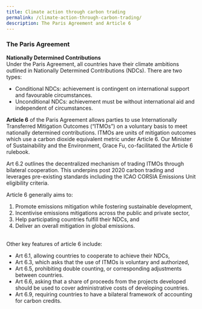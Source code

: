 ```yaml
---
title: Climate action through carbon trading
permalink: /climate-action-through-carbon-trading/
description: The Paris Agreement and Article 6
---
```

### The Paris Agreement <br>

**Nationally Determined Contributions** <br>
Under the Paris Agreement, all countries have their climate ambitions outlined in Nationally Determined Contributions (NDCs). There are two types:

* Conditional NDCs: achievement is contingent on international support and favourable circumstances.
* Unconditional NDCs: achievement must be without international aid and independent of circumstances.

**Article 6** of the Paris Agreement allows parties to use Internationally Transferred Mitigation Outcomes (“ITMOs”) on a voluntary basis to meet nationally determined contributions. ITMOs are units of mitigation outcomes which use a carbon dioxide equivalent metric under Article 6. Our Minister of Sustainability and the Environment, Grace Fu, co-facilitated the Article 6 rulebook.

Art 6.2 outlines the decentralized mechanism of trading ITMOs through bilateral cooperation. This underpins post 2020 carbon trading and leverages pre-existing standards including the ICAO CORSIA Emissions Unit eligibility criteria. 

Article 6 generally aims to:
1) Promote emissions mitigation while fostering sustainable development,
2) Incentivise emissions mitigations across the public and private sector,
3) Help participating countries fulfill their NDCs, and
4) Deliver an overall mitigation in global emissions.

<br>
Other key features of article 6 include:

* Art 6.1, allowing countries to cooperate to achieve their NDCs,
* Art 6.3, which asks that the use of ITMOs is voluntary and authorized,
* Art 6.5, prohibiting double counting, or corresponding adjustments between countries.
* Art 6.6, asking that a share of proceeds from the projects developed should be used to cover administrative costs of developing countries.
* Art 6.9, requiring countries to have a bilateral framework of accounting for carbon credits.